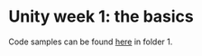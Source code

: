 # Unity week 1: the basics

Code samples can be found [here](https://github.com/erelsgl-at-ariel/gamedev-5780-code) in folder 1.


